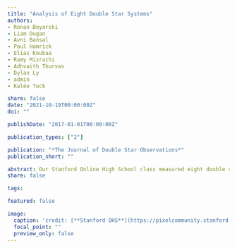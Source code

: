 ```yaml
---
title: "Analysis of Eight Double Star Systems"
authors:
- Ronan Boyarski
- Liam Dugan 
- Avni Bansal 
- Paul Hamrick 
- Elias Koubaa 
- Ramy Mizrachi 
- Adhvaith Thurvas 
- Dylan Ly 
- admin 
- Kalée Tock

share: false
date: "2021-10-19T00:00:00Z"
doi: ""

publishDate: "2017-01-01T00:00:00Z"

publication_types: ["2"]

publication: "*The Journal of Double Star Observations*"
publication_short: ""

abstract: Our Stanford Online High School class measured eight double stars and assessed the probability of a gravitational relationship for each system. All targets for this study are pairs whose stars have similar brightness and a separation between 5 and 20”. The measurements were performed using between eight and ten images per system provided by the Las Cumbres Observatory Global Telescope Network’s 0.4 m robotic telescopes in early 2021. The measurements made were then compared with historical data for each of the system and data from the Gaia mission’s third data release. While seven of the eight systems measured exhibited common proper motion, the data suggests that only one system (STT 547AB, which has a solved orbit) is definitely a binary system. However, this conclusion does not necessarily rule out the possibility of a physical relationship between stars of some of the other examined pairs.
share: false

tags:

featured: false

image:
  caption: 'credit: [**Stanford OHS**](https://pixelcommunity.stanford.edu/)'
  focal_point: ""
  preview_only: false
---
```



